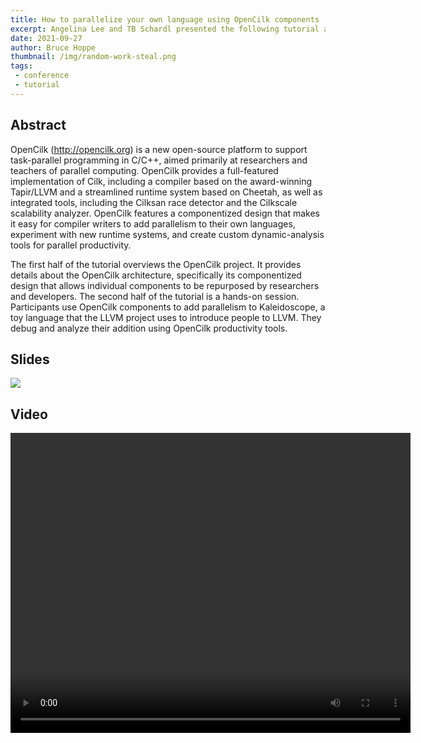 ```yaml
---
title: How to parallelize your own language using OpenCilk components
excerpt: Angelina Lee and TB Schardl presented the following tutorial at the PACT 2021 tutorial session.
date: 2021-09-27
author: Bruce Hoppe
thumbnail: /img/random-work-steal.png
tags:
 - conference
 - tutorial
---
```


## Abstract

OpenCilk (http://opencilk.org) is a new open-source platform to support task-parallel programming in C/C++, aimed primarily at researchers and teachers of parallel computing. OpenCilk provides a full-featured implementation of Cilk, including a compiler based on the award-winning Tapir/LLVM and a streamlined runtime system based on Cheetah, as well as integrated tools, including the Cilksan race detector and the Cilkscale scalability analyzer. OpenCilk features a componentized design that makes it easy for compiler writers to add parallelism to their own languages, experiment with new runtime systems, and create custom dynamic-analysis tools for parallel productivity.

The first half of the tutorial overviews the OpenCilk project. It provides details about the OpenCilk architecture, specifically its componentized design that allows individual components to be repurposed by researchers and developers. The second half of the tutorial is a hands-on session. Participants use OpenCilk components to add parallelism to Kaleidoscope, a toy language that the LLVM project uses to introduce people to LLVM. They debug and analyze their addition using OpenCilk productivity tools.

## Slides

[![](/img/opencilk-pact-2021.png)](/img/opencilk-pact-2021.pdf)

## Video

 <video width="640" height="480" controls>
  <source src="https://people.csail.mit.edu/dcurtis/cilk/pact21/zoom_1.mp4" type="video/mp4">
Your browser does not support the video tag.
</video> 